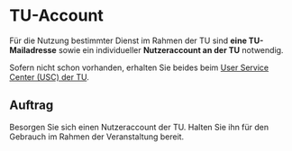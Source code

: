 # TU-Account

Für die Nutzung bestimmter Dienst im Rahmen der TU sind **eine TU-Mailadresse** sowie ein individueller **Nutzeraccount an der TU** notwendig.

Sofern nicht schon vorhanden, erhalten Sie beides beim [User Service Center (USC) der TU](https://www.tuhh.de/rzt/usc/).

## Auftrag

Besorgen Sie sich einen Nutzeraccount der TU. Halten Sie ihn für den Gebrauch im Rahmen der Veranstaltung bereit.
